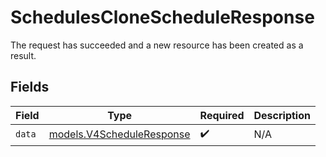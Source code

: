 # SchedulesCloneScheduleResponse

The request has succeeded and a new resource has been created as a result.


## Fields

| Field                                                        | Type                                                         | Required                                                     | Description                                                  |
| ------------------------------------------------------------ | ------------------------------------------------------------ | ------------------------------------------------------------ | ------------------------------------------------------------ |
| `data`                                                       | [models.V4ScheduleResponse](../models/v4scheduleresponse.md) | :heavy_check_mark:                                           | N/A                                                          |